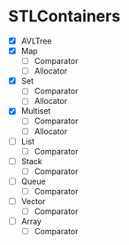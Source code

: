 # STLContainers

- [x] AVLTree
- [x] Map
  - [ ] Comparator 
  - [ ] Allocator
- [x] Set
  - [ ] Comparator
  - [ ] Allocator
- [x] Multiset
  - [ ] Comparator
  - [ ] Allocator
- [ ] List
  - [ ] Comparator
- [ ] Stack
  - [ ] Comparator
- [ ] Queue
  - [ ] Comparator
- [ ] Vector
  - [ ] Comparator
- [ ] Array
  - [ ] Comparator
